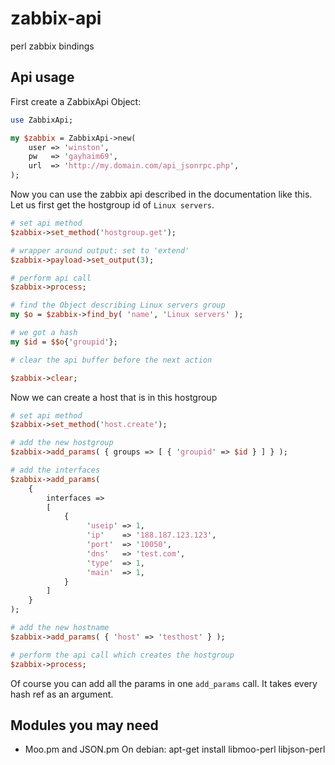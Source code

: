 zabbix-api
==========

perl zabbix bindings

## Api usage

First create a ZabbixApi Object:

```perl
use ZabbixApi;

my $zabbix = ZabbixApi->new(
    user => 'winston',
    pw   => 'gayhaim69',
    url  => 'http://my.domain.com/api_jsonrpc.php',
);
```

Now you can use the zabbix api described in the documentation like this.
Let us first get the hostgroup id of `Linux servers`.

```perl
# set api method
$zabbix->set_method('hostgroup.get');

# wrapper around output: set to 'extend'
$zabbix->payload->set_output(3);

# perform api call
$zabbix->process;

# find the Object describing Linux servers group
my $o = $zabbix->find_by( 'name', 'Linux servers' );

# we got a hash
my $id = $$o{'groupid'};

# clear the api buffer before the next action

$zabbix->clear;

```

Now we can create a host that is in this hostgroup

```perl
# set api method
$zabbix->set_method('host.create');

# add the new hostgroup
$zabbix->add_params( { groups => [ { 'groupid' => $id } ] } );

# add the interfaces
$zabbix->add_params(
    {
        interfaces =>
        [
            {
                 'useip' => 1,
                 'ip'    => '188.187.123.123',
                 'port'  => '10050',
                 'dns'   => 'test.com',
                 'type'  => 1,
                 'main'  => 1,
            }
        ]
    }
);

# add the new hostname
$zabbix->add_params( { 'host' => 'testhost' } );

# perform the api call which creates the hostgroup
$zabbix->process;
```
Of course you can add all the params in one `add_params` call. It takes every hash ref as an argument.


## Modules you may need

- Moo.pm and JSON.pm
On debian: apt-get install libmoo-perl libjson-perl

